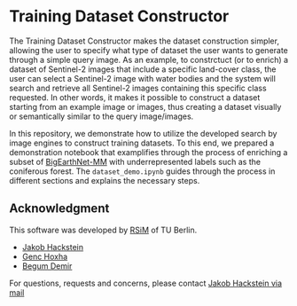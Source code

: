 # Training Dataset Constructor

The Training Dataset Constructor makes the dataset construction simpler, allowing the user to specify what type of dataset the user wants to generate through a simple query image. As an example, to constrctuct (or to enrich) a dataset of Sentinel-2 images that include a specific land-cover class, the user can select a Sentinel-2 image with water bodies and the system will search and retrieve all Sentinel-2 images containing this specific class requested. In other words, it makes it possible to construct a dataset starting from an example image or images, thus creating a dataset visually or semantically similar to the query image/images.

In this repository, we demonstrate how to utilize the developed search by image engines to construct training datasets. To this end, we prepared a demonstration notebook that examplifies through the process of enriching a subset of [BigEarthNet-MM](https://bigearth.net) with underrepresented labels such as the coniferous forest. The `dataset_demo.ipynb` guides through the process in different sections and explains the necessary steps.

## Acknowledgment

This software was developed by [RSiM](https://rsim.berlin/) of TU Berlin.

- [Jakob Hackstein](https://rsim.berlin/team/members/jakob-hackstein)
- [Genc Hoxha](https://rsim.berlin/team/members/genc-hoxha)
- [Begum Demir](https://rsim.berlin/team/members/begum-demir)

For questions, requests and concerns, please contact [Jakob Hackstein via mail](mailto:hackstein@tu-berlin.de)
